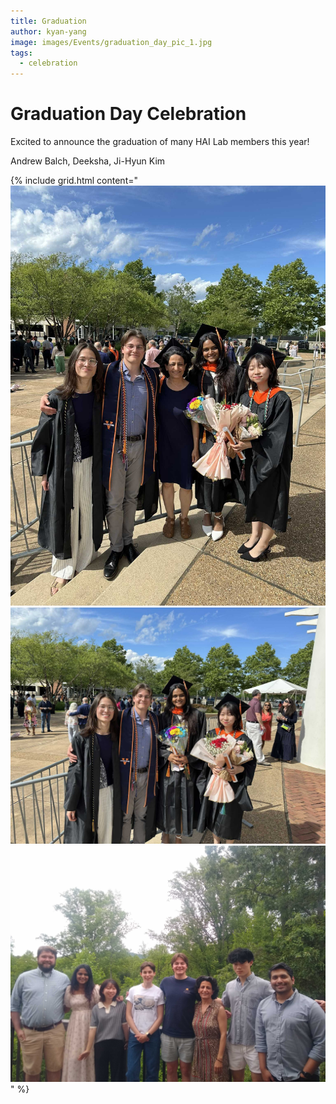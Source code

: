 ```yaml
---
title: Graduation
author: kyan-yang
image: images/Events/graduation_day_pic_1.jpg
tags:
  - celebration
---
```


# Graduation Day Celebration

Excited to announce the graduation of many HAI Lab members this year!

Andrew Balch, Deeksha, Ji-Hyun Kim

{% include grid.html
  content="
  ![Group Photo](images/Events/graduation_day_pic_1.jpg)
  ![Group Photo](images/Events/graduation_day_pic_2.jpg)
  ![Dinner Celebration](images/Events/Graduation_dinner.jpg)
  "
%}